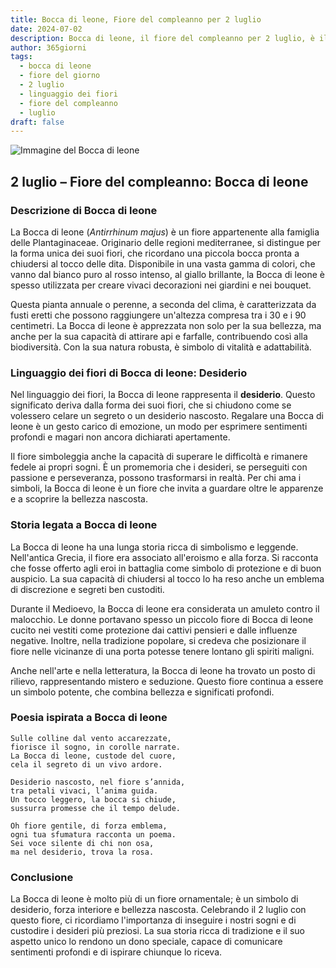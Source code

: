 ```yaml
---
title: Bocca di leone, Fiore del compleanno per 2 luglio
date: 2024-07-02
description: Bocca di leone, il fiore del compleanno per 2 luglio, è il simbolo di Desiderio. Scopri il suo significato unico, le storie affascinanti e la poesia che celebra la sua bellezza.
author: 365giorni
tags:
  - bocca di leone
  - fiore del giorno
  - 2 luglio
  - linguaggio dei fiori
  - fiore del compleanno
  - luglio
draft: false
---
```


![Immagine del Bocca di leone](https://cdn.pixabay.com/photo/2012/03/02/00/37/snapdragon-20809_1280.jpg)


## 2 luglio – Fiore del compleanno: Bocca di leone

### Descrizione di Bocca di leone

La Bocca di leone (_Antirrhinum majus_) è un fiore appartenente alla famiglia delle Plantaginaceae. Originario delle regioni mediterranee, si distingue per la forma unica dei suoi fiori, che ricordano una piccola bocca pronta a chiudersi al tocco delle dita. Disponibile in una vasta gamma di colori, che vanno dal bianco puro al rosso intenso, al giallo brillante, la Bocca di leone è spesso utilizzata per creare vivaci decorazioni nei giardini e nei bouquet.

Questa pianta annuale o perenne, a seconda del clima, è caratterizzata da fusti eretti che possono raggiungere un'altezza compresa tra i 30 e i 90 centimetri. La Bocca di leone è apprezzata non solo per la sua bellezza, ma anche per la sua capacità di attirare api e farfalle, contribuendo così alla biodiversità. Con la sua natura robusta, è simbolo di vitalità e adattabilità.

### Linguaggio dei fiori di Bocca di leone: Desiderio

Nel linguaggio dei fiori, la Bocca di leone rappresenta il **desiderio**. Questo significato deriva dalla forma dei suoi fiori, che si chiudono come se volessero celare un segreto o un desiderio nascosto. Regalare una Bocca di leone è un gesto carico di emozione, un modo per esprimere sentimenti profondi e magari non ancora dichiarati apertamente.

Il fiore simboleggia anche la capacità di superare le difficoltà e rimanere fedele ai propri sogni. È un promemoria che i desideri, se perseguiti con passione e perseveranza, possono trasformarsi in realtà. Per chi ama i simboli, la Bocca di leone è un fiore che invita a guardare oltre le apparenze e a scoprire la bellezza nascosta.

### Storia legata a Bocca di leone

La Bocca di leone ha una lunga storia ricca di simbolismo e leggende. Nell'antica Grecia, il fiore era associato all'eroismo e alla forza. Si racconta che fosse offerto agli eroi in battaglia come simbolo di protezione e di buon auspicio. La sua capacità di chiudersi al tocco lo ha reso anche un emblema di discrezione e segreti ben custoditi.

Durante il Medioevo, la Bocca di leone era considerata un amuleto contro il malocchio. Le donne portavano spesso un piccolo fiore di Bocca di leone cucito nei vestiti come protezione dai cattivi pensieri e dalle influenze negative. Inoltre, nella tradizione popolare, si credeva che posizionare il fiore nelle vicinanze di una porta potesse tenere lontano gli spiriti maligni.

Anche nell'arte e nella letteratura, la Bocca di leone ha trovato un posto di rilievo, rappresentando mistero e seduzione. Questo fiore continua a essere un simbolo potente, che combina bellezza e significati profondi.

### Poesia ispirata a Bocca di leone

```
Sulle colline dal vento accarezzate,  
fiorisce il sogno, in corolle narrate.  
La Bocca di leone, custode del cuore,  
cela il segreto di un vivo ardore.  

Desiderio nascosto, nel fiore s’annida,  
tra petali vivaci, l’anima guida.  
Un tocco leggero, la bocca si chiude,  
sussurra promesse che il tempo delude.  

Oh fiore gentile, di forza emblema,  
ogni tua sfumatura racconta un poema.  
Sei voce silente di chi non osa,  
ma nel desiderio, trova la rosa.  
```

### Conclusione

La Bocca di leone è molto più di un fiore ornamentale; è un simbolo di desiderio, forza interiore e bellezza nascosta. Celebrando il 2 luglio con questo fiore, ci ricordiamo l'importanza di inseguire i nostri sogni e di custodire i desideri più preziosi. La sua storia ricca di tradizione e il suo aspetto unico lo rendono un dono speciale, capace di comunicare sentimenti profondi e di ispirare chiunque lo riceva.